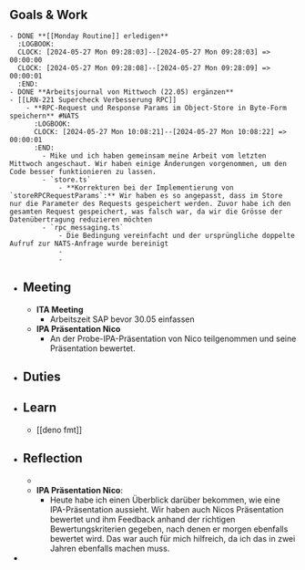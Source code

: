 ## Goals & Work
	- DONE **[[Monday Routine]] erledigen**
	  :LOGBOOK:
	  CLOCK: [2024-05-27 Mon 09:28:03]--[2024-05-27 Mon 09:28:03] =>  00:00:00
	  CLOCK: [2024-05-27 Mon 09:28:08]--[2024-05-27 Mon 09:28:09] =>  00:00:01
	  :END:
	- DONE **Arbeitsjournal von Mittwoch (22.05) ergänzen**
	- [[LRN-221 Supercheck Verbesserung RPC]]
		- **RPC-Request und Response Params im Object-Store in Byte-Form speichern** #NATS
		  :LOGBOOK:
		  CLOCK: [2024-05-27 Mon 10:08:21]--[2024-05-27 Mon 10:08:22] =>  00:00:01
		  :END:
			- Mike und ich haben gemeinsam meine Arbeit vom letzten Mittwoch angeschaut. Wir haben einige Änderungen vorgenommen, um den Code besser funktionieren zu lassen.
			- `store.ts`
				- **Korrekturen bei der Implementierung von `storeRPCRequestParams`:** Wir haben es so angepasst, dass im Store nur die Parameter des Requests gespeichert werden. Zuvor habe ich den gesamten Request gespeichert, was falsch war, da wir die Grösse der Datenübertragung reduzieren möchten
			- `rpc_messaging.ts`
				- Die Bedingung vereinfacht und der ursprüngliche doppelte Aufruf zur NATS-Anfrage wurde bereinigt
				-
				-
- ## Meeting
	- **ITA Meeting**
		- Arbeitszeit SAP bevor 30.05 einfassen
	- **IPA Präsentation Nico**
		- An der Probe-IPA-Präsentation von Nico teilgenommen und seine Präsentation bewertet.
- ## Duties
- ## Learn
	- [[deno fmt]]
- ## Reflection
	-
	- **IPA Präsentation Nico**:
		- Heute habe ich einen Überblick darüber bekommen, wie eine IPA-Präsentation aussieht. Wir haben auch Nicos Präsentation bewertet und ihm Feedback anhand der richtigen Bewertungskriterien gegeben, nach denen er morgen ebenfalls bewertet wird. Das war auch für mich hilfreich, da ich das in zwei Jahren ebenfalls machen muss.
-